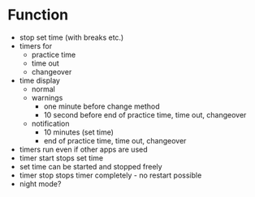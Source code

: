 # Function

- stop set time (with breaks etc.)
- timers for
	- practice time
	- time out
	- changeover
- time display
	- normal
	- warnings
		- one minute before change method
		- 10 second before end of practice time, time out, changeover
	- notification
		- 10 minutes (set time)
		- end of practice time, time out, changeover
- timers run even if other apps are used
- timer start stops set time
- set time can be started and stopped freely
- timer stop stops timer completely - no restart possible
- night mode?
